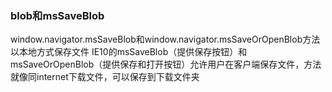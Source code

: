 ### blob和msSaveBlob
window.navigator.msSaveBlob和window.navigator.msSaveOrOpenBlob方法以本地方式保存文件
IE10的msSaveBlob（提供保存按钮）和msSaveOrOpenBlob（提供保存和打开按钮）允许用户在客户端保存文件，方法就像同internet下载文件，可以保存到下载文件夹
